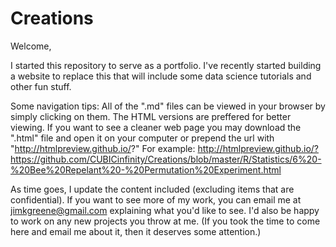 # Creations

Welcome,

I started this repository to serve as a portfolio. I've recently started building a website to replace this that will include some data science tutorials and other fun stuff.

Some navigation tips: All of the ".md" files can be viewed in your browser by simply clicking on them. The HTML versions are preffered for better viewing. If you want to see a cleaner web page you may download the ".html" file and open it on your computer or prepend the url with "http://htmlpreview.github.io/?" For example: http://htmlpreview.github.io/?https://github.com/CUBICinfinity/Creations/blob/master/R/Statistics/6%20-%20Bee%20Repelant%20-%20Permutation%20Experiment.html

As time goes, I update the content included (excluding items that are confidential). If you want to see more of my work, you can email me at jimkgreene@gmail.com explaining what you'd like to see. I'd also be happy to work on any new projects you throw at me. (If you took the time to come here and email me about it, then it deserves some attention.)
